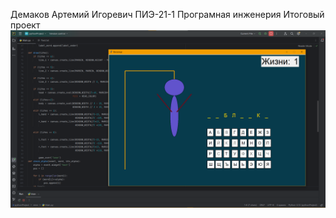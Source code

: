 Демаков Артемий Игоревич ПИЭ-21-1
Програмная инженерия
Итоговый проект
![image](https://github.com/GhoulSSSr4nk/Software_Eng/blob/Проект/pic/Снимок%20экрана%202023-12-12%20160721.png)
